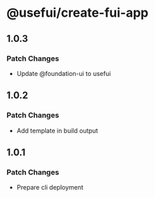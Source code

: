# @usefui/create-fui-app

## 1.0.3

### Patch Changes

- Update @foundation-ui to usefui

## 1.0.2

### Patch Changes

- Add template in build output

## 1.0.1

### Patch Changes

- Prepare cli deployment
